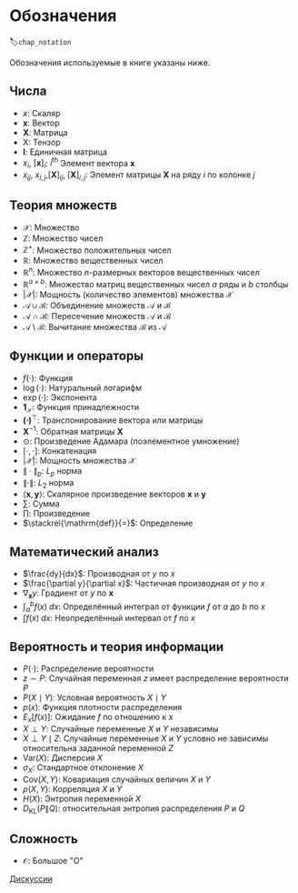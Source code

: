 # Обозначения
:label:`chap_notation`

Обозначения используемые в книге указаны ниже.


## Числа

* $x$: Скаляр
* $\mathbf{x}$: Вектор
* $\mathbf{X}$: Матрица
* $\mathsf{X}$: Тензор
* $\mathbf{I}$: Единичная матрица
* $x_i$, $[\mathbf{x}]_i$: $i^\mathrm{th}$ Элемент вектора $\mathbf{x}$
* $x_{ij}$, $x_{i,j}$,$[\mathbf{X}]_{ij}$, $[\mathbf{X}]_{i,j}$: Элемент матрицы $\mathbf{X}$ на ряду $i$ по колонке $j$




## Теория множеств


* $\mathcal{X}$: Множество
* $\mathbb{Z}$: Множество чисел
* $\mathbb{Z}^+$: Множество положительных чисел
* $\mathbb{R}$: Множество вещественных чисел
* $\mathbb{R}^n$: Множество $n$-размерных векторов вещественных чисел
* $\mathbb{R}^{a\times b}$: Множество матриц вещественных чисел $a$ ряды и $b$ столбцы
* $|\mathcal{X}|$: Мощность (количество элементов) множества $\mathcal{X}$
* $\mathcal{A}\cup\mathcal{B}$: Объединение множеств $\mathcal{A}$ и $\mathcal{B}$
* $\mathcal{A}\cap\mathcal{B}$: Пересечение множеств $\mathcal{A}$ и $\mathcal{B}$
* $\mathcal{A}\setminus\mathcal{B}$: Вычитание множества $\mathcal{B}$ из $\mathcal{A}$


## Функции и операторы


* $f(\cdot)$: Функция
* $\log(\cdot)$: Натуральный логарифм
* $\exp(\cdot)$: Экспонента
* $\mathbf{1}_\mathcal{X}$: Функция принадлежности
* $\mathbf{(\cdot)}^\top$: Транспонирование вектора или матрицы
* $\mathbf{X}^{-1}$: Обратная матрицы $\mathbf{X}$
* $\odot$: Произведение Адамара (поэлементное умножение)
* $[\cdot, \cdot]$: Конкатенация
* $\lvert \mathcal{X} \rvert$: Мощность множества $\mathcal{X}$
* $\|\cdot\|_p$: $L_p$ норма
* $\|\cdot\|$: $L_2$ норма
* $\langle \mathbf{x}, \mathbf{y} \rangle$: Скалярное произведение векторов $\mathbf{x}$ и $\mathbf{y}$
* $\sum$: Сумма
* $\prod$: Произведение
* $\stackrel{\mathrm{def}}{=}$: Определение


## Математический анализ

* $\frac{dy}{dx}$: Производная от $y$ по $x$
* $\frac{\partial y}{\partial x}$: Частичная производная от $y$ по $x$
* $\nabla_{\mathbf{x}} y$: Градиент от $y$ по $\mathbf{x}$
* $\int_a^b f(x) \;dx$: Определённый интеграл от функции $f$ от $a$ до $b$ по $x$
* $\int f(x) \;dx$: Неопределённый интервал от $f$ по $x$

## Вероятность и теория информации

* $P(\cdot)$: Распределение вероятности
* $z \sim P$: Случайная перeменная $z$ имеет распределение вероятности $P$
* $P(X \mid Y)$: Условная вероятность $X \mid Y$
* $p(x)$: Функция плотности распределения
* ${E}_{x} [f(x)]$: Ожидание $f$ по отношению к $x$
* $X \perp Y$: Случайные переменные $X$ и $Y$ независимы
* $X \perp Y \mid Z$: Случайные переменные  $X$  и  $Y$  условно не зависимы относительна заданной переменной $Z$
* $\mathrm{Var}(X)$: Дисперсия $X$
* $\sigma_X$: Стандартное отклонение $X$
* $\mathrm{Cov}(X, Y)$: Ковариация случайных величин $X$ и $Y$
* $\rho(X, Y)$: Корреляция $X$ и $Y$
* $H(X)$: Энтропия переменной $X$
* $D_{\mathrm{KL}}(P\|Q)$: относительная энтропия распределения $P$ и $Q$



## Сложность

* $\mathcal{O}$: Большое "O"


[Дискуссии](https://discuss.d2l.ai/t/25)
